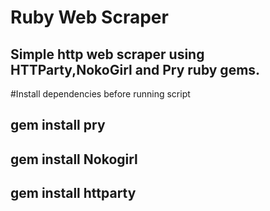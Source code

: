 # Ruby Web Scraper

## Simple http web scraper using HTTParty,NokoGirl and Pry ruby gems.

 
#Install dependencies before running script
## gem install pry 
## gem install Nokogirl
## gem install httparty
